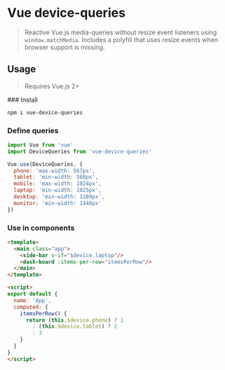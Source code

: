 # Vue device-queries

> Reactive Vue.js media-queries without resize event listeners using `window.matchMedia`. Includes a polyfill that uses resize events when browser support is missing.

## Usage

> Requires Vue.js 2+

### Install

```bash
npm i vue-device-queries
```

### Define queries

```javascript
import Vue from 'vue'
import DeviceQueries from 'vue-device-queries'

Vue.use(DeviceQueries, {
  phone: 'max-width: 567px',
  tablet: 'min-width: 568px',
  mobile: 'max-width: 1024px',
  laptop: 'min-width: 1025px',
  desktop: 'min-width: 1280px',
  monitor: 'min-width: 1448px'
})
```

### Use in components

```html
<template>
  <main class="app">
    <side-bar v-if="$device.laptop"/>
    <dash-board :items-per-row="itemsPerRow"/>
  </main>
</template>

<script>
export default {
  name: 'App',
  computed: {
    itemsPerRow() {
      return (this.$device.phone) ? 1
        : (this.$device.tablet) ? 2
        : 3
    }
  }
}
</script>
```
